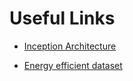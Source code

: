 # Useful Links

- [Inception Architecture](https://towardsdatascience.com/a-simple-guide-to-the-versions-of-the-inception-network-7fc52b863202)

- [Energy efficient dataset](https://archive.ics.uci.edu/dataset/242/energy+efficiency)

